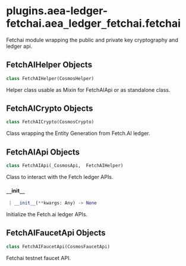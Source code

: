<a name="plugins.aea-ledger-fetchai.aea_ledger_fetchai.fetchai"></a>
# plugins.aea-ledger-fetchai.aea`_`ledger`_`fetchai.fetchai

Fetchai module wrapping the public and private key cryptography and ledger api.

<a name="plugins.aea-ledger-fetchai.aea_ledger_fetchai.fetchai.FetchAIHelper"></a>
## FetchAIHelper Objects

```python
class FetchAIHelper(CosmosHelper)
```

Helper class usable as Mixin for FetchAIApi or as standalone class.

<a name="plugins.aea-ledger-fetchai.aea_ledger_fetchai.fetchai.FetchAICrypto"></a>
## FetchAICrypto Objects

```python
class FetchAICrypto(CosmosCrypto)
```

Class wrapping the Entity Generation from Fetch.AI ledger.

<a name="plugins.aea-ledger-fetchai.aea_ledger_fetchai.fetchai.FetchAIApi"></a>
## FetchAIApi Objects

```python
class FetchAIApi(_CosmosApi,  FetchAIHelper)
```

Class to interact with the Fetch ledger APIs.

<a name="plugins.aea-ledger-fetchai.aea_ledger_fetchai.fetchai.FetchAIApi.__init__"></a>
#### `__`init`__`

```python
 | __init__(**kwargs: Any) -> None
```

Initialize the Fetch.ai ledger APIs.

<a name="plugins.aea-ledger-fetchai.aea_ledger_fetchai.fetchai.FetchAIFaucetApi"></a>
## FetchAIFaucetApi Objects

```python
class FetchAIFaucetApi(CosmosFaucetApi)
```

Fetchai testnet faucet API.

